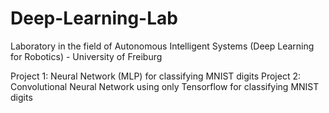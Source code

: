 # Deep-Learning-Lab
Laboratory in the field of Autonomous Intelligent Systems (Deep Learning for Robotics) - University of Freiburg

Project 1: Neural Network (MLP) for classifying MNIST digits
Project 2: Convolutional Neural Network using only Tensorflow for classifying MNIST digits
